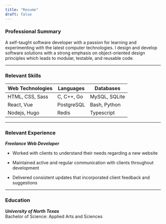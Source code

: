 ```yaml
---
title: "Resume"
draft: false
---
```


### Professional Summary

A self-taught software developer with a passion for learning and experimenting
with the latest computer technologies. I design and develop software solutions
with a strong emphasis on object-oriented design principles which leads to
modular, testable, and reusable code.
___

### Relevant Skills

| Web Technologies | Languages     | Databases     |
| ---------------- | ------------- | ------------- |
| HTML, CSS, Sass  | C, C++, Go    | MySQL, SQLite |
| React, Vue       | PostgreSQL    | Bash, Python  |
| Nodejs, Hugo     | Redis         | Typescript    |

___

### Relevant Experience

_**Freelance Web Developer**_

- Worked with clients to understand their needs regarding a new website

- Maintained active and regular communication with clients throughout development

- Delivered consistent updates that incorporated client feedback and suggestions

___

### Education

_**University of North Texas**_  
Bachelor of Science: Applied Arts and Sciences

